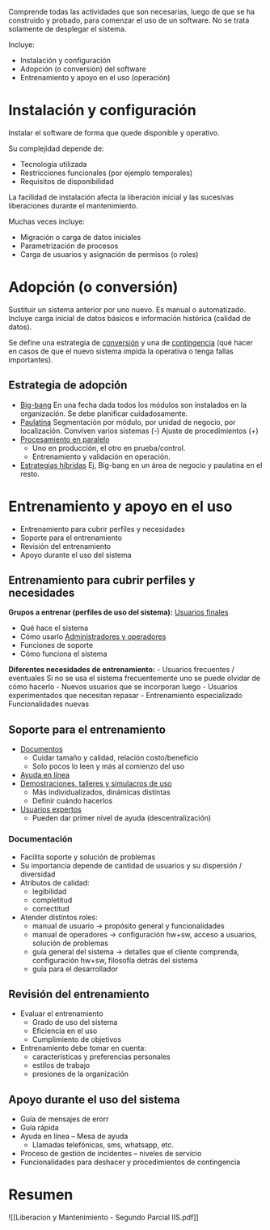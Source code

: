 Comprende todas las actividades que son necesarias, luego de que se ha construido y probado, para comenzar el uso de un software. 
No se trata solamente de desplegar el sistema.

Incluye:
- Instalación y configuración
- Adopción (o conversión) del software
- Entrenamiento y apoyo en el uso (operación)

# Instalación y configuración

Instalar el software de forma que quede disponible y operativo.

Su complejidad depende de:
- Tecnología utilizada
- Restricciones funcionales (por ejemplo temporales)
- Requisitos de disponibilidad

La facilidad de instalación afecta la liberación inicial y las sucesivas liberaciones durante el mantenimiento.

Muchas veces incluye:
- Migración o carga de datos iniciales
- Parametrización de procesos
- Carga de usuarios y asignación de permisos (o roles)

# Adopción (o conversión)

Sustituir un sistema anterior por uno nuevo. Es manual o automatizado.
Incluye carga inicial de datos básicos e información histórica (calidad de datos).

Se define una estrategia de <u>conversión</u> y una de <u>contingencia</u> (qué hacer en casos de que el nuevo sistema impida la operativa o tenga fallas importantes).

## Estrategia de adopción

- <u>Big-bang</u>
	En una fecha dada todos los módulos son instalados en la organización.
	Se debe planificar cuidadosamente.
- <u>Paulatina</u>
	Segmentación por módulo, por unidad de negocio, por localización.
	Conviven varios sistemas (-) 
	Ajuste de procedimientos (+)
- <u>Procesamiento en paralelo</u>
	- Uno en producción, el otro en prueba/control.
	- Entrenamiento y validación en operación.
- <u>Estrategias híbridas</u>
	Ej, Big-bang en un área de negocio y paulatina en el resto.

# Entrenamiento y apoyo en el uso

- Entrenamiento para cubrir perfiles y necesidades
- Soporte para el entrenamiento
- Revisión del entrenamiento
- Apoyo durante el uso del sistema

## Entrenamiento para cubrir perfiles y necesidades

**Grupos a entrenar (perfiles de uso del sistema):**
	<u>Usuarios finales</u>
- Qué hace el sistema
- Cómo usarlo
	<u>Administradores y operadores</u>
- Funciones de soporte
- Cómo funciona el sistema

**Diferentes necesidades de entrenamiento:**
	- Usuarios frecuentes / eventuales
		Si no se usa el sistema frecuentemente uno se puede olvidar de cómo hacerlo
	- Nuevos usuarios que se incorporan luego
	- Usuarios experimentados que necesitan repasar
	- Entrenamiento especializado
		Funcionalidades nuevas

## Soporte para el entrenamiento

- <u>Documentos</u>
	- Cuidar tamaño y calidad, relación costo/beneficio
	- Solo pocos lo leen y más al comienzo del uso
- <u>Ayuda en línea</u>
- <u>Demostraciones, talleres y simulacros de uso</u>
	- Más individualizados, dinámicas distintas
	- Definir cuándo hacerlos
- <u>Usuarios expertos</u>
	- Pueden dar primer nivel de ayuda (descentralización)

### Documentación
- Facilita soporte y solución de problemas
- Su importancia depende de cantidad de usuarios y su dispersión / diversidad
- Atributos de calidad: 
	- legibilidad
	- completitud
	- correctitud
- Atender distintos roles: 
	- manual de usuario → propósito general y funcionalidades
	- manual de operadores → configuración hw+sw, acceso a usuarios, solución de problemas
	- guía general del sistema → detalles que el cliente comprenda, configuración hw+sw, filosofía detrás del sistema
	- guía para el desarrollador

## Revisión del entrenamiento

- Evaluar el entrenamiento
	- Grado de uso del sistema
	- Eficiencia en el uso
	- Cumplimiento de objetivos
- Entrenamiento debe tomar en cuenta:
	- características y preferencias personales
	- estilos de trabajo
	- presiones de la organización

## Apoyo durante el uso del sistema

- Guía de mensajes de erorr
- Guía rápida
- Ayuda en línea – Mesa de ayuda
	- Llamadas telefónicas, sms, whatsapp, etc.
- Proceso de gestión de incidentes – niveles de servicio
- Funcionalidades para deshacer y procedimientos de contingencia

# Resumen

![[Liberacion y Mantenimiento - Segundo Parcial IIS.pdf]]